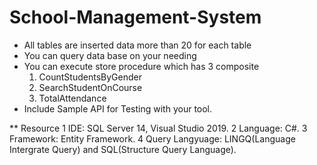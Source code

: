 # School-Management-System

- All tables are inserted data more than 20 for each table
- You can query data base on your needing
- You can execute store procedure which has 3 composite 
     1. CountStudentsByGender
     2. SearchStudentOnCourse
     3. TotalAttendance
- Include Sample API for Testing with your tool. 

** Resource 
     1 IDE: SQL Server 14, Visual Studio 2019.
     2 Language: C#.
     3 Framework: Entity Framework.
     4 Query Langyuage: LINGQ(Language Intergrate Query) and SQL(Structure Query Language).
